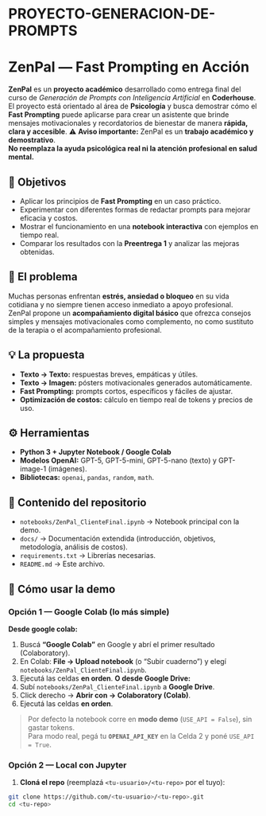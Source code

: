 # PROYECTO-GENERACION-DE-PROMPTS
# ZenPal — Fast Prompting en Acción
**ZenPal** es un **proyecto académico** desarrollado como entrega final del curso de *Generación de Prompts con Inteligencia Artificial* en **Coderhouse**.  
El proyecto está orientado al área de **Psicología** y busca demostrar cómo el **Fast Prompting** puede aplicarse para crear un asistente que brinde mensajes motivacionales y recordatorios de bienestar de manera **rápida, clara y accesible**.
⚠️ **Aviso importante:** ZenPal es un **trabajo académico y demostrativo**.  
**No reemplaza la ayuda psicológica real ni la atención profesional en salud mental.**
## 🎯 Objetivos
- Aplicar los principios de **Fast Prompting** en un caso práctico.  
- Experimentar con diferentes formas de redactar prompts para mejorar eficacia y costos.  
- Mostrar el funcionamiento en una **notebook interactiva** con ejemplos en tiempo real.  
- Comparar los resultados con la **Preentrega 1** y analizar las mejoras obtenidas.
## 📝 El problema
Muchas personas enfrentan **estrés, ansiedad o bloqueo** en su vida cotidiana y no siempre tienen acceso inmediato a apoyo profesional.  
ZenPal propone un **acompañamiento digital básico** que ofrezca consejos simples y mensajes motivacionales como complemento, no como sustituto de la terapia o el acompañamiento profesional.
## 💡 La propuesta
- **Texto → Texto:** respuestas breves, empáticas y útiles.  
- **Texto → Imagen:** pósters motivacionales generados automáticamente.  
- **Fast Prompting:** prompts cortos, específicos y fáciles de ajustar.  
- **Optimización de costos:** cálculo en tiempo real de tokens y precios de uso.
## ⚙️ Herramientas
- **Python 3 + Jupyter Notebook / Google Colab**  
- **Modelos OpenAI:** GPT-5, GPT-5-mini, GPT-5-nano (texto) y GPT-image-1 (imágenes).  
- **Bibliotecas:** `openai`, `pandas`, `random`, `math`.  
## 📂 Contenido del repositorio
- `notebooks/ZenPal_ClienteFinal.ipynb` → Notebook principal con la demo.  
- `docs/` → Documentación extendida (introducción, objetivos, metodología, análisis de costos).  
- `requirements.txt` → Librerías necesarias.  
- `README.md` → Este archivo.
## 🚀 Cómo usar la demo
### Opción 1 — Google Colab (lo más simple)
**Desde google colab:**
1. Buscá **“Google Colab”** en Google y abrí el primer resultado (Colaboratory).
2. En Colab: **File → Upload notebook** (o “Subir cuaderno”) y elegí `notebooks/ZenPal_ClienteFinal.ipynb`.
3. Ejecutá las celdas **en orden**.
**O desde Google Drive:**
1. Subí `notebooks/ZenPal_ClienteFinal.ipynb` a **Google Drive**.
2. Click derecho → **Abrir con → Colaboratory (Colab)**.
3. Ejecutá las celdas **en orden**.
> Por defecto la notebook corre en **modo demo** (`USE_API = False`), sin gastar tokens.  
> Para modo real, pegá tu **`OPENAI_API_KEY`** en la Celda 2 y poné `USE_API = True`.
### Opción 2 — Local con Jupyter
1) **Cloná el repo** (reemplazá `<tu-usuario>/<tu-repo>` por el tuyo):
```bash
git clone https://github.com/<tu-usuario>/<tu-repo>.git
cd <tu-repo>
